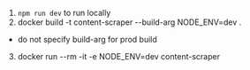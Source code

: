 1) `npm run dev` to run locally 
2) docker build -t content-scraper --build-arg NODE_ENV=dev .
  - do not specify build-arg for prod build
3) docker run --rm -it -e NODE_ENV=dev content-scraper 
